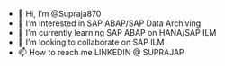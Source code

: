 - 👋 Hi, I’m @Supraja870
- 👀 I’m interested in SAP ABAP/SAP Data Archiving
- 🌱 I’m currently learning SAP ABAP on HANA/SAP ILM
- 💞️ I’m looking to collaborate on SAP ILM
- 📫 How to reach me LINKEDIN @ SUPRAJAP

<!---
Supraja870/Supraja870 is a ✨ special ✨ repository because its `README.md` (this file) appears on your GitHub profile.
You can click the Preview link to take a look at your changes.
--->
